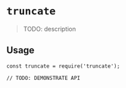 # `truncate`

> TODO: description

## Usage

```
const truncate = require('truncate');

// TODO: DEMONSTRATE API
```

